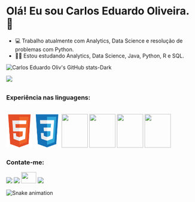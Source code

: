 # Olá! Eu sou Carlos Eduardo Oliveira. 👋

- 💻 Trabalho atualmente com Analytics, Data Science e resolução de problemas com Python.
- 👨‍💻 Estou estudando Analytics, Data Science, Java, Python, R e SQL.

![Carlos Eduardo Oliv's GitHub stats-Dark](https://github-readme-stats.vercel.app/api?username=CarlosEduardoOliv&show_icons=true&theme=dracula#gh-dark-mode-only)

<div>
  <img height="180cm" src="https://github-readme-stats.vercel.app/api/top-langs/?username=CarlosEduardoOliv&layout=compact&langs_count=16&theme=dracula"/>
</div>

##

### Experiência nas linguagens:
<div style="display: inline_block"><br>
   <img align="center" height="90" width="70" src="https://raw.githubusercontent.com/devicons/devicon/master/icons/html5/html5-original.svg">
  <img align="center" height="90" width="70" src="https://raw.githubusercontent.com/devicons/devicon/master/icons/css3/css3-original.svg">
  <img align="center" height="90" width="70" src="https://cdn.jsdelivr.net/gh/devicons/devicon/icons/java/java-original-wordmark.svg" />
  <img align="center" height="90" width="70" src="https://cdn.jsdelivr.net/gh/devicons/devicon/icons/python/python-original-wordmark.svg">
  <img align="center" height="90" width="70" src="https://cdn.jsdelivr.net/gh/devicons/devicon/icons/r/r-original.svg">
  <img align="center" height="90" width="70" src="https://cdn.jsdelivr.net/gh/devicons/devicon/icons/sqlite/sqlite-original-wordmark.svg" />
</div>

  ##
### Contate-me:
<div>
  <a href="https://discord.com/invite/CarlosEduardoOliveira#4635" target="_blank"><img src="https://img.shields.io/badge/Discord-7289DA?style=for-the-badge&logo=discord&logoColor=white" target="_blank"></a> 
  <a href="https://www.linkedin.com/in/carloseduardoaoliveira/" target="_blank"><img src="https://img.shields.io/badge/-LinkedIn-%230077B5?style=for-the-badge&logo=linkedin&logoColor=white" target="_blank"></a>
  <a href = "mailto:carlose_oliveira@yahoo.com"><img height="30" width="40" src="https://em-content.zobj.net/thumbs/160/facebook/65/e-mail-symbol_1f4e7.png"></a>
  <a href = "https://medium.com/@Carlos_Eduardo_Oliveira"><img src="https://img.shields.io/badge/Medium-12100E?style=for-the-badge&logo=medium&logoColor=white"></a>
</div>

![Snake animation](https://github.com/CarlosEduardoOliv/CarlosEduardoOliv/blob/output/github-contribution-grid-snake.svg)
